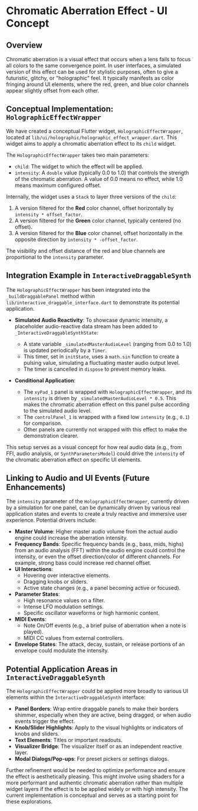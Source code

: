 # Chromatic Aberration Effect - UI Concept

## Overview

Chromatic aberration is a visual effect that occurs when a lens fails to focus all colors to the same convergence point. In user interfaces, a simulated version of this effect can be used for stylistic purposes, often to give a futuristic, glitchy, or "holographic" feel. It typically manifests as color fringing around UI elements, where the red, green, and blue color channels appear slightly offset from each other.

## Conceptual Implementation: `HolographicEffectWrapper`

We have created a conceptual Flutter widget, `HolographicEffectWrapper`, located at `lib/ui/holographic/holographic_effect_wrapper.dart`. This widget aims to apply a chromatic aberration effect to its `child` widget.

The `HolographicEffectWrapper` takes two main parameters:
-   `child`: The widget to which the effect will be applied.
-   `intensity`: A `double` value (typically 0.0 to 1.0) that controls the strength of the chromatic aberration. A value of 0.0 means no effect, while 1.0 means maximum configured offset.

Internally, the widget uses a `Stack` to layer three versions of the `child`:
1.  A version filtered for the **Red** color channel, offset horizontally by `intensity * offset_factor`.
2.  A version filtered for the **Green** color channel, typically centered (no offset).
3.  A version filtered for the **Blue** color channel, offset horizontally in the opposite direction by `intensity * -offset_factor`.

The visibility and offset distance of the red and blue channels are proportional to the `intensity` parameter.

## Integration Example in `InteractiveDraggableSynth`

The `HolographicEffectWrapper` has been integrated into the `_buildDraggablePanel` method within `lib/interactive_draggable_interface.dart` to demonstrate its potential application.

*   **Simulated Audio Reactivity**: To showcase dynamic intensity, a placeholder audio-reactive data stream has been added to `_InteractiveDraggableSynthState`:
    *   A state variable `_simulatedMasterAudioLevel` (ranging from 0.0 to 1.0) is updated periodically by a `Timer`.
    *   This timer, set in `initState`, uses a `math.sin` function to create a pulsing value, simulating a fluctuating master audio output level.
    *   The timer is cancelled in `dispose` to prevent memory leaks.

*   **Conditional Application**:
    *   The `xyPad_1` panel is wrapped with `HolographicEffectWrapper`, and its `intensity` is driven by `_simulatedMasterAudioLevel * 0.5`. This makes the chromatic aberration effect on this panel pulse according to the simulated audio level.
    *   The `controlPanel_1` is wrapped with a fixed low `intensity` (e.g., `0.1`) for comparison.
    *   Other panels are currently not wrapped with this effect to make the demonstration clearer.

This setup serves as a visual concept for how real audio data (e.g., from FFI, audio analysis, or `SynthParametersModel`) could drive the `intensity` of the chromatic aberration effect on specific UI elements.

## Linking to Audio and UI Events (Future Enhancements)

The `intensity` parameter of the `HolographicEffectWrapper`, currently driven by a simulation for one panel, can be dynamically driven by various real application states and events to create a truly reactive and immersive user experience. Potential drivers include:

*   **Master Volume**: Higher master audio volume from the actual audio engine could increase the aberration intensity.
*   **Frequency Bands**: Specific frequency bands (e.g., bass, mids, highs) from an audio analysis (FFT) within the audio engine could control the intensity, or even the offset direction/color of different channels. For example, strong bass could increase red channel offset.
*   **UI Interactions**:
    *   Hovering over interactive elements.
    *   Dragging knobs or sliders.
    *   Active state changes (e.g., a panel becoming active or focused).
*   **Parameter States**:
    *   High resonance values on a filter.
    *   Intense LFO modulation settings.
    *   Specific oscillator waveforms or high harmonic content.
*   **MIDI Events**:
    *   Note On/Off events (e.g., a brief pulse of aberration when a note is played).
    *   MIDI CC values from external controllers.
*   **Envelope States**: The attack, decay, sustain, or release portions of an envelope could modulate the intensity.

## Potential Application Areas in `InteractiveDraggableSynth`

The `HolographicEffectWrapper` could be applied more broadly to various UI elements within the `InteractiveDraggableSynth` interface:

*   **Panel Borders**: Wrap entire draggable panels to make their borders shimmer, especially when they are active, being dragged, or when audio events trigger the effect.
*   **Knob/Slider Highlights**: Apply to the visual highlights or indicators of knobs and sliders.
*   **Text Elements**: Titles or important readouts.
*   **Visualizer Bridge**: The visualizer itself or as an independent reactive layer.
*   **Modal Dialogs/Pop-ups**: For preset pickers or settings dialogs.

Further refinement would be needed to optimize performance and ensure the effect is aesthetically pleasing. This might involve using shaders for a more performant and authentic chromatic aberration rather than multiple widget layers if the effect is to be applied widely or with high intensity. The current implementation is conceptual and serves as a starting point for these explorations.
